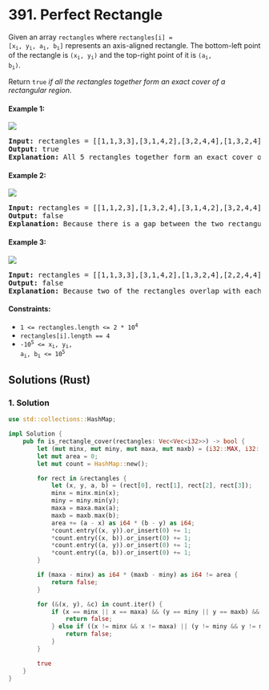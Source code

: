 # 391. Perfect Rectangle
Given an array `rectangles` where <code>rectangles[i] = [x<sub>i</sub>, y<sub>i</sub>, a<sub>i</sub>, b<sub>i</sub>]</code> represents an axis-aligned rectangle. The bottom-left point of the rectangle is <code>(x<sub>i</sub>, y<sub>i</sub>)</code> and the top-right point of it is <code>(a<sub>i</sub>, b<sub>i</sub>)</code>.

Return `true` *if all the rectangles together form an exact cover of a rectangular region*.

#### Example 1:
![](https://assets.leetcode.com/uploads/2021/03/27/perectrec1-plane.jpg)
<pre>
<strong>Input:</strong> rectangles = [[1,1,3,3],[3,1,4,2],[3,2,4,4],[1,3,2,4],[2,3,3,4]]
<strong>Output:</strong> true
<strong>Explanation:</strong> All 5 rectangles together form an exact cover of a rectangular region.
</pre>

#### Example 2:
![](https://assets.leetcode.com/uploads/2021/03/27/perfectrec2-plane.jpg)
<pre>
<strong>Input:</strong> rectangles = [[1,1,2,3],[1,3,2,4],[3,1,4,2],[3,2,4,4]]
<strong>Output:</strong> false
<strong>Explanation:</strong> Because there is a gap between the two rectangular regions.
</pre>

#### Example 3:
![](https://assets.leetcode.com/uploads/2021/03/27/perfecrrec4-plane.jpg)
<pre>
<strong>Input:</strong> rectangles = [[1,1,3,3],[3,1,4,2],[1,3,2,4],[2,2,4,4]]
<strong>Output:</strong> false
<strong>Explanation:</strong> Because two of the rectangles overlap with each other.
</pre>

#### Constraints:
* <code>1 <= rectangles.length <= 2 * 10<sup>4</sup></code>
* `rectangles[i].length == 4`
* <code>-10<sup>5</sup> <= x<sub>i</sub>, y<sub>i</sub>, a<sub>i</sub>, b<sub>i</sub> <= 10<sup>5</sup></code>

## Solutions (Rust)

### 1. Solution
```Rust
use std::collections::HashMap;

impl Solution {
    pub fn is_rectangle_cover(rectangles: Vec<Vec<i32>>) -> bool {
        let (mut minx, mut miny, mut maxa, mut maxb) = (i32::MAX, i32::MAX, i32::MIN, i32::MIN);
        let mut area = 0;
        let mut count = HashMap::new();

        for rect in &rectangles {
            let (x, y, a, b) = (rect[0], rect[1], rect[2], rect[3]);
            minx = minx.min(x);
            miny = miny.min(y);
            maxa = maxa.max(a);
            maxb = maxb.max(b);
            area += (a - x) as i64 * (b - y) as i64;
            *count.entry((x, y)).or_insert(0) += 1;
            *count.entry((x, b)).or_insert(0) += 1;
            *count.entry((a, y)).or_insert(0) += 1;
            *count.entry((a, b)).or_insert(0) += 1;
        }

        if (maxa - minx) as i64 * (maxb - miny) as i64 != area {
            return false;
        }

        for (&(x, y), &c) in count.iter() {
            if (x == minx || x == maxa) && (y == miny || y == maxb) && c != 1 {
                return false;
            } else if ((x != minx && x != maxa) || (y != miny && y != maxb)) && c != 2 && c != 4 {
                return false;
            }
        }

        true
    }
}
```
